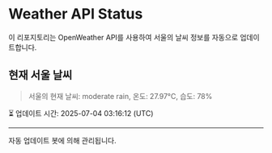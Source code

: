 
# Weather API Status

이 리포지토리는 OpenWeather API를 사용하여 서울의 날씨 정보를 자동으로 업데이트합니다.

## 현재 서울 날씨
> 서울의 현재 날씨: moderate rain, 온도: 27.97°C, 습도: 78%

⏳ 업데이트 시간: 2025-07-04 03:16:12 (UTC)

---
자동 업데이트 봇에 의해 관리됩니다.
